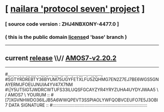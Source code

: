 
# [ [nailara 'protocol seven' project](http://nailara.network/) ]

### [ source code version : ZHJ4NBXONY-4477.0 ]

### ( this is the public domain [license](../license)d 'base' branch )
---
## current [release](https://github.com/nailara-technologies/protocol-7/releases) \\\\// [AMOS7-v2.20.2](https://github.com/nailara-technologies/protocol-7/releases/tag/AMOS7-v2.20.2)
---

#,,,.,...,.,.,..,,,.,,,,.,..,,,.,,...,.,,,..,,..,,...,...,.,,,...,...,,.,,...,
#SGTYRDREBTY36BYUM75UGYFETXLFU5ZQHMG7EN2Z7EJ7BE6WGS5GNAYERMJFOEUJNUIA4YV47X7NM
#\\\|Y5UT5IGTJWDRCWTUFS33ILUQSFGCAYZYR4YRYZUHA4UYDYJWAA5 \ / AMOS7 \ YOURUM ::
#\[7]XGVNHWDO36ILJB5A6WWQPEVT3SSPIAOLYWFQOBVCEUFO7E5J3OBI 7  DATA SIGNATURE ::
#:::::::::::::::::::::::::::::::::::::::::::::::::::::::::::::::::::::::::::::
